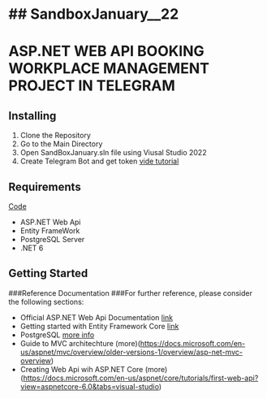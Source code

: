 # ## SandboxJanuary__22

# ASP.NET WEB API BOOKING WORKPLACE MANAGEMENT PROJECT IN TELEGRAM


## Installing
1. Clone the Repository
2. Go to the Main Directory
3. Open SandBoxJanuary.sln file using Viusal Studio 2022
4. Create Telegram Bot and get token [vide tutorial]()

## Requirements
[Code](link)
* ASP.NET Web Api
* Entity FrameWork
* PostgreSQL Server
* .NET 6

## Getting Started
###Reference Documentation
###For further reference, please consider the following sections:
* Official ASP.NET Web Api Documentation [link](https://docs.microsoft.com/en-us/aspnet/web-api/)
* Getting started with Entity Framework Core [link](https://docs.microsoft.com/en-us/ef/core/)
* PostgreSQL [more info](https://www.postgresql.org/docs/)
* Guide to MVC architechture (more)(https://docs.microsoft.com/en-us/aspnet/mvc/overview/older-versions-1/overview/asp-net-mvc-overview)
* Creating Web Api wih ASP.NET Core (more)(https://docs.microsoft.com/en-us/aspnet/core/tutorials/first-web-api?view=aspnetcore-6.0&tabs=visual-studio)
